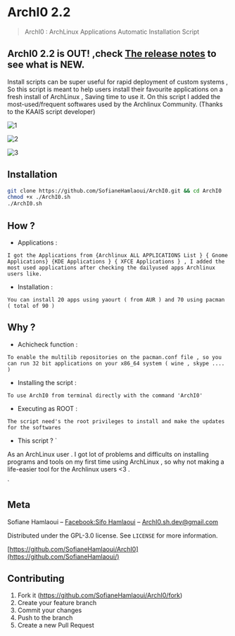 # ArchI0 2.2
> ArchI0 : ArchLinux Applications Automatic Installation Script
## ArchI0 2.2 is OUT! ,check <a href="release_notes.md">The release notes</a> to see what is NEW.

Install scripts can be super useful for rapid deployment of custom systems , So this script is meant to help users install their favourite applications on a fresh install of ArchLinux , Saving time to use it. On this script I added the most-used/frequent softwares used by the Archlinux Community.
(Thanks to the KAAIS script developer)

![1](https://i.imgur.com/9kAqxAS.png)

![2](https://i.imgur.com/qyvkUcw.png)

![3](https://i.imgur.com/TiWowOg.png)


## Installation


```sh
git clone https://github.com/SofianeHamlaoui/ArchI0.git && cd ArchI0
chmod +x ./ArchI0.sh
./ArchI0.sh
```

## How ?
* Applications :  

`
I got the Applications from {Archlinux ALL APPLICATIONS List } { Gnome Applications} {KDE Applications } { XFCE Applications } , I added the most used applications after checking the dailyused apps Archlinux users like.
`

* Installation : 

`
You can install 20 apps using yaourt ( from AUR ) and 70 using pacman ( total of 90 )
`

## Why ?


* Achicheck function  :


`To enable the multilib repositories on the pacman.conf file , so you can run 32 bit applications on your x86_64 system ( wine , skype .... )`


* Installing the script : 


`To use ArchI0 from terminal directly with the command 'ArchI0' `

* Executing as ROOT : 

`The script need's the root privileges to install and make the updates for the softwares`


* This script ? 
`

As an ArchLinux user . I got lot of problems and difficults on installing programs and tools on my first time using ArchLinux , so why not making a life-easier tool for the Archlinux users <3 .

`

## Meta

Sofiane Hamlaoui – [Facebook:Sifo Hamlaoui](https://www.facebook.com/S1fo.Hamlaoui) – ArchI0.sh.dev@gmail.com

Distributed under the GPL-3.0 license. See ``LICENSE`` for more information.

[https://github.com/SofianeHamlaoui/ArchI0](https://github.com/SofianeHamlaoui/)

## Contributing

1. Fork it (<https://github.com/SofianeHamlaoui/ArchI0/fork>)
2. Create your feature branch
3. Commit your changes 
4. Push to the branch 
5. Create a new Pull Request

<!-- Markdown link & img dfn's -->
[npm-image]: https://img.shields.io/npm/v/datadog-metrics.svg?style=flat-square
[npm-url]: https://npmjs.org/package/datadog-metrics
[npm-downloads]: https://img.shields.io/npm/dm/datadog-metrics.svg?style=flat-square
[travis-image]: https://img.shields.io/travis/dbader/node-datadog-metrics/master.svg?style=flat-square
[travis-url]: https://travis-ci.org/dbader/node-datadog-metrics
[wiki]: https://github.com/yourname/yourproject/wiki

